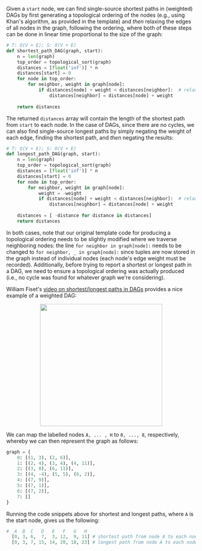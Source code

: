 Given a `start` node, we can find single-source shortest paths in (weighted) DAGs by first generating a topological ordering of the nodes (e.g., using Khan's algorithm, as provided in the template) and *then* relaxing the edges of all nodes in the graph, following the ordering, where both of these steps can be done in linear time proportional to the size of the graph:

```python
# T: O(V + E); S: O(V + E)
def shortest_path_DAG(graph, start):
    n = len(graph)
    top_order = topological_sort(graph)
    distances = [float('inf')] * n
    distances[start] = 0
    for node in top_order:
        for neighbor, weight in graph[node]:
            if distances[node] + weight < distances[neighbor]:  # relax edge 'node -> neighbor' with 'weight'
                distances[neighbor] = distances[node] + weight
    
    return distances
```

The returned `distances` array will contain the length of the shortest path from `start` to each node. In the case of DAGs, since there are no cycles, we can also find single-source longest paths by simply negating the weight of each edge, finding the shortest path, and *then* negating the results:

```python
# T: O(V + E); S: O(V + E)
def longest_path_DAG(graph, start):
    n = len(graph)
    top_order = topological_sort(graph)
    distances = [float('inf')] * n
    distances[start] = 0
    for node in top_order:
        for neighbor, weight in graph[node]:
            weight = -weight
            if distances[node] + weight < distances[neighbor]:  # relax edge 'node -> neighbor' with 'weight'
                distances[neighbor] = distances[node] + weight
    
    distances = [ -distance for distance in distances]
    return distances
```

In both cases, note that our original template code for producing a topological ordering needs to be slightly modified where we traverse neighboring nodes: the line `for neighbor in graph[node]:` needs to be changed to `for neighbor, _ in graph[node]:` since tuples are now stored in the graph instead of individual nodes (each node's edge weight must be recorded). Additionally, before trying to report a shortest or longest path in a DAG, we need to ensure a topological ordering was actually produced (i.e., no cycle was found for whatever graph we're considering).

William Fiset's [video on shortest/longest paths in DAGs](https://www.youtube.com/watch?v=TXkDpqjDMHA&list=PLDV1Zeh2NRsDGO4--qE8yH72HFL1Km93P&index=17) provides a nice example of a weighted DAG:

<div align='center' className='centeredImageDiv'>
  <img width='325px' src={require('@site/static/img/templates/graphs/f10.png').default} />
</div>

We can map the labelled nodes `A, ... , H` to `0, ..., 8`, respectively, whereby we can then represent the graph as follows:

```python
graph = {
    0: [(1, 3), (2, 6)],
    1: [(2, 4), (3, 4), (4, 11)],
    2: [(3, 8), (6, 11)],
    3: [(4, -4), (5, 5), (6, 2)],
    4: [(7, 9)],
    5: [(7, 1)],
    6: [(7, 2)],
    7: []
}
```

Running the code snippets above for shortest and longest paths, where `A` is the start node, gives us the following:

```python
#  A  B  C   D   E   F   G   H
  [0, 3, 6,  7,  3, 12,  9, 11] # shortest path from node A to each node
  [0, 3, 7, 15, 14, 20, 18, 23] # longest path from node A to each node
```